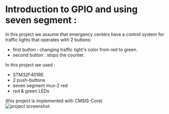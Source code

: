 # Introduction to GPIO and using seven segment :

In this project we assume that emergency centers have a control system for traffic lights that operates with 2 buttons:

- first button : changing traffic light's color from red to green.
- second button : stops the counter.

In this project we used :

- STM32F401RE
- 2 push-buttons
- seven segment mux-2 red
- red & green LEDs

(this project is implemented with CMSIS-Core)
<br>
![project screenshot](/src.png "prj screenshot")
